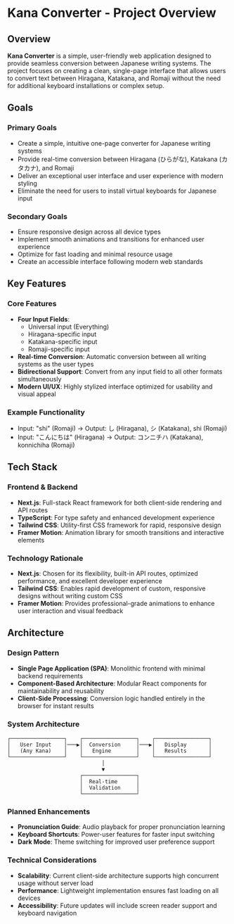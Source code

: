 # Kana Converter - Project Overview

## Overview

**Kana Converter** is a simple, user-friendly web application designed to provide seamless conversion between Japanese writing systems. The project focuses on creating a clean, single-page interface that allows users to convert text between Hiragana, Katakana, and Romaji without the need for additional keyboard installations or complex setup.

## Goals

### Primary Goals

- Create a simple, intuitive one-page converter for Japanese writing systems
- Provide real-time conversion between Hiragana (ひらがな), Katakana (カタカナ), and Romaji
- Deliver an exceptional user interface and user experience with modern styling
- Eliminate the need for users to install virtual keyboards for Japanese input

### Secondary Goals

- Ensure responsive design across all device types
- Implement smooth animations and transitions for enhanced user experience
- Optimize for fast loading and minimal resource usage
- Create an accessible interface following modern web standards

## Key Features

### Core Features

- **Four Input Fields**:
  - Universal input (Everything)
  - Hiragana-specific input
  - Katakana-specific input
  - Romaji-specific input
- **Real-time Conversion**: Automatic conversion between all writing systems as the user types
- **Bidirectional Support**: Convert from any input field to all other formats simultaneously
- **Modern UI/UX**: Highly stylized interface optimized for usability and visual appeal

### Example Functionality

- Input: "shi" (Romaji) → Output: し (Hiragana), シ (Katakana), shi (Romaji)
- Input: "こんにちは" (Hiragana) → Output: コンニチハ (Katakana), konnichiha (Romaji)

## Tech Stack

### Frontend & Backend

- **Next.js**: Full-stack React framework for both client-side rendering and API routes
- **TypeScript**: For type safety and enhanced development experience
- **Tailwind CSS**: Utility-first CSS framework for rapid, responsive design
- **Framer Motion**: Animation library for smooth transitions and interactive elements

### Technology Rationale

- **Next.js**: Chosen for its flexibility, built-in API routes, optimized performance, and excellent developer experience
- **Tailwind CSS**: Enables rapid development of custom, responsive designs without writing custom CSS
- **Framer Motion**: Provides professional-grade animations to enhance user interaction and visual feedback

## Architecture

### Design Pattern

- **Single Page Application (SPA)**: Monolithic frontend with minimal backend requirements
- **Component-Based Architecture**: Modular React components for maintainability and reusability
- **Client-Side Processing**: Conversion logic handled entirely in the browser for instant results

### System Architecture

```
┌─────────────────┐    ┌─────────────────┐    ┌─────────────────┐
│   User Input    │───▶│  Conversion     │───▶│   Display       │
│   (Any Kana)    │    │   Engine        │    │   Results       │
└─────────────────┘    └─────────────────┘    └─────────────────┘
                              │
                              ▼
                       ┌─────────────────┐
                       │  Real-time      │
                       │  Validation     │
                       └─────────────────┘
```


### Planned Enhancements

- **Pronunciation Guide**: Audio playback for proper pronunciation learning
- **Keyboard Shortcuts**: Power-user features for faster input switching
- **Dark Mode**: Theme switching for improved user preference support

### Technical Considerations

- **Scalability**: Current client-side architecture supports high concurrent usage without server load
- **Performance**: Lightweight implementation ensures fast loading on all devices
- **Accessibility**: Future updates will include screen reader support and keyboard navigation